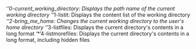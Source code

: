 ‘*’0-current_working_directory: Displays the path name of the current working directory
‘*’1-listit: Displays the content list of the working directory
‘*’2-bring_me_home: Changes the current working directory to the user's home directory
‘*’3-listfiles: Displays the current directory's contents in a long format
‘*’4-listmorefiles: Displays the current directory's contents in a long format, including hidden files